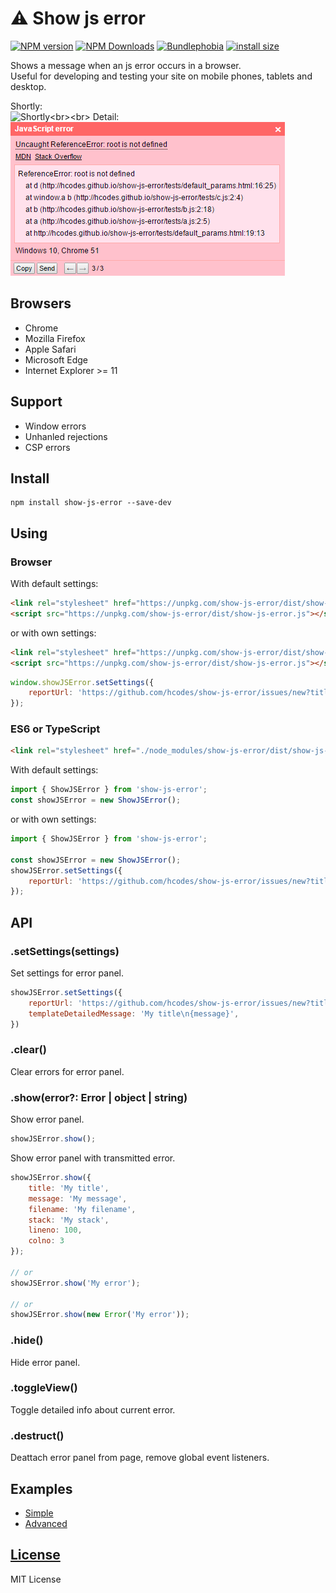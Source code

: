 ⚠️ Show js error
=============

[![NPM version](https://img.shields.io/npm/v/show-js-error.svg)](https://www.npmjs.com/package/show-js-error)
[![NPM Downloads](https://img.shields.io/npm/dm/show-js-error.svg?style=flat)](https://www.npmjs.org/package/show-js-error)
[![Bundlephobia](https://badgen.net/bundlephobia/minzip/show-js-error)](https://bundlephobia.com/package/show-js-error)
[![install size](https://packagephobia.com/badge?p=show-js-error)](https://packagephobia.com/result?p=show-js-error)

Shows a message when an js error occurs in a browser.<br>
Useful for developing and testing your site on mobile phones, tablets and desktop.

Shortly:<br>![Shortly](https://raw.githubusercontent.com/hcodes/show-js-error/master/images/simple.png?)<br><br>
Detail:<br>![Detail](https://raw.githubusercontent.com/hcodes/show-js-error/master/images/detailed.png?)

## Browsers
- Chrome
- Mozilla Firefox
- Apple Safari
- Microsoft Edge
- Internet Explorer >= 11

## Support
- Window errors
- Unhanled rejections
- CSP errors

## Install
```
npm install show-js-error --save-dev
```

## Using

### Browser
With default settings:
```html
<link rel="stylesheet" href="https://unpkg.com/show-js-error/dist/show-js-error.css" />
<script src="https://unpkg.com/show-js-error/dist/show-js-error.js"></script>
```
or with own settings:
```html
<link rel="stylesheet" href="https://unpkg.com/show-js-error/dist/show-js-error.css" />
<script src="https://unpkg.com/show-js-error/dist/show-js-error.js"></script>
```
```js
window.showJSError.setSettings({
    reportUrl: 'https://github.com/hcodes/show-js-error/issues/new?title={title}&body={body}'
});
```

### ES6 or TypeScript
```html
<link rel="stylesheet" href="./node_modules/show-js-error/dist/show-js-error.css" />
```

With default settings:
```js
import { ShowJSError } from 'show-js-error';
const showJSError = new ShowJSError();
```
or with own settings:
```js
import { ShowJSError } from 'show-js-error';

const showJSError = new ShowJSError();
showJSError.setSettings({
    reportUrl: 'https://github.com/hcodes/show-js-error/issues/new?title={title}&body={body}'
});
```

## API

### .setSettings(settings)
Set settings for error panel.

```js
showJSError.setSettings({
    reportUrl: 'https://github.com/hcodes/show-js-error/issues/new?title={title}&body={body}', // Default: ""
    templateDetailedMessage: 'My title\n{message}',
})
```

### .clear()
Clear errors for error panel.

### .show(error?: Error | object | string)
Show error panel.

```js
showJSError.show();
```

Show error panel with transmitted error.
```js
showJSError.show({
    title: 'My title',
    message: 'My message',
    filename: 'My filename',
    stack: 'My stack',
    lineno: 100,
    colno: 3
});

// or
showJSError.show('My error');

// or
showJSError.show(new Error('My error'));
```

### .hide()
Hide error panel.

### .toggleView()
Toggle detailed info about current error.

### .destruct()
Deattach error panel from page, remove global event listeners.

## Examples
- [Simple](http://hcodes.github.io/show-js-error/tests/many.html)
- [Advanced](http://hcodes.github.io/show-js-error/tests/index.html)

## [License](https://github.com/hcodes/show-js-error/blob/master/LICENSE)
MIT License
